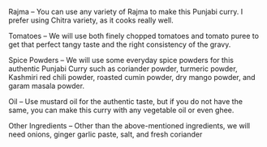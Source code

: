Rajma – You can use any variety of Rajma to make this Punjabi curry. I prefer using Chitra variety, as it cooks really well.

Tomatoes – We will use both finely chopped tomatoes and tomato puree to get that perfect tangy taste and the right consistency of the gravy.

Spice Powders – We will use some everyday spice powders for this authentic Punjabi Curry such as coriander powder, turmeric powder, Kashmiri red chili powder, roasted cumin powder, dry mango powder, and garam masala powder.

Oil – Use mustard oil for the authentic taste, but if you do not have the same, you can make this curry with any vegetable oil or even ghee.

Other Ingredients – Other than the above-mentioned ingredients, we will need onions, ginger garlic paste, salt, and fresh coriander
